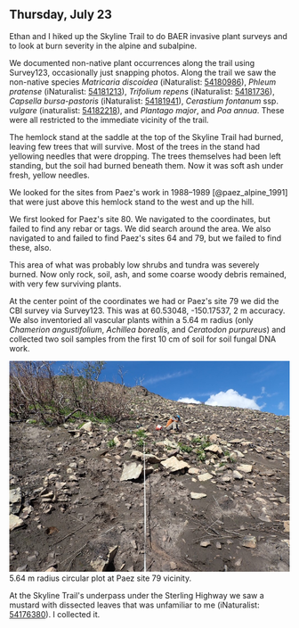 
## Thursday, July 23

Ethan and I hiked up the Skyline Trail to do BAER invasive plant surveys and to look at burn severity in the alpine and subalpine.

We documented non-native plant occurrences along the trail using Survey123, occasionally just snapping photos. Along the trail we saw the non-native species 
*Matricaria discoidea* (iNaturalist: [54180986](https://www.inaturalist.org/observations/54180986)), 
*Phleum pratense* (iNaturalist: [54181213](https://www.inaturalist.org/observations/54181213)), 
*Trifolium repens* (iNaturalist: [54181736](https://www.inaturalist.org/observations/54181736)),
*Capsella bursa-pastoris* (iNaturalist: [54181941](https://www.inaturalist.org/observations/54181941)),
*Cerastium fontanum* ssp. *vulgare* (inaturalist: [54182218](https://www.inaturalist.org/observations/54182218)), and *Plantago major*, and *Poa annua*. These were all restricted to the immediate vicinity of the trail.

The hemlock stand at the saddle at the top of the Skyline Trail had burned, leaving few trees that will survive. Most of the trees in the stand had yellowing needles that were dropping. The trees themselves had been left standing, but the soil had burned beneath them. Now it was soft ash under fresh, yellow needles.

We looked for the sites from Paez's work in 1988–1989 [@paez_alpine_1991] that were just above this hemlock stand to the west and up the hill.

We first looked for Paez's site 80. We navigated to the coordinates, but failed to find any rebar or tags. We did search around the area.  We also navigated to and failed to find Paez's sites 64 and 79, but we failed to find these, also.

This area of what was probably low shrubs and tundra was severely burned. Now only rock, soil, ash, and some coarse woody debris remained, with very few surviving plants.

At the center point of the coordinates we had or Paez's site 79 we did the CBI survey via Survey123. This was at 60.53048, -150.17537, 2 m accuracy. We also inventoried all vascular plants within a 5.64 m radius (only *Chamerion angustifolium*, *Achillea borealis*, and *Ceratodon purpureus*) and collected two soil samples from the first 10 cm of soil for soil fungal DNA work.

![5.64 m radius circular plot at Paez site 79 vicinity.](2020-07-23_Paez_site_79_vicinity_564m_radius_plot.jpg)\
5.64 m radius circular plot at Paez site 79 vicinity.

At the Skyline Trail's underpass under the Sterling Highway we saw a mustard with dissected leaves that was unfamiliar to me (iNaturalist: [54176380](https://www.inaturalist.org/observations/54176380)). I collected it.